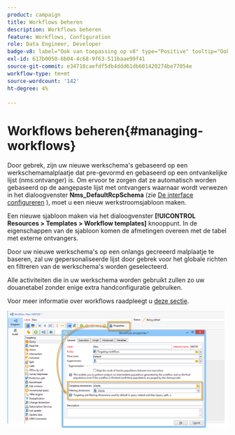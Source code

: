 ```yaml
---
product: campaign
title: Workflows beheren
description: Workflows beheren
feature: Workflows, Configuration
role: Data Engineer, Developer
badge-v8: label="Ook van toepassing op v8" type="Positive" tooltip="Ook van toepassing op campagne v8"
exl-id: 617b0050-6b04-4c68-9f63-511baae99f41
source-git-commit: e34718caefdf5db4ddd61db601420274be77054e
workflow-type: tm+mt
source-wordcount: '142'
ht-degree: 4%

---
```


# Workflows beheren{#managing-workflows}



Door gebrek, zijn uw nieuwe werkschema&#39;s gebaseerd op een werkschemamalplaatje dat pre-gevormd en gebaseerd op een ontvankelijke lijst (nms:ontvanger) is. Om ervoor te zorgen dat ze automatisch worden gebaseerd op de aangepaste lijst met ontvangers waarnaar wordt verwezen in het dialoogvenster **Nms_DefaultRcpSchema** (zie [De interface configureren](../../configuration/using/configuring-the-interface.md) ), moet u een nieuw werkstroomsjabloon maken.

Een nieuwe sjabloon maken via het dialoogvenster **[!UICONTROL Resources > Templates > Workflow templates]** knooppunt. In de eigenschappen van de sjabloon komen de afmetingen overeen met de tabel met externe ontvangers.

Door uw nieuwe werkschema&#39;s op een onlangs gecreeerd malplaatje te baseren, zal uw gepersonaliseerde lijst door gebrek voor het globale richten en filtreren van de werkschema&#39;s worden geselecteerd.

Alle activiteiten die in uw werkschema worden gebruikt zullen zo uw douanetabel zonder enige extra handconfiguratie gebruiken.

Voor meer informatie over workflows raadpleegt u [deze sectie](../../workflow/using/about-workflows.md).

![](assets/cfg_external_table_workflow.png)
